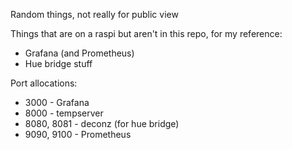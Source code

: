Random things, not really for public view

Things that are on a raspi but aren't in this repo, for my reference:
* Grafana (and Prometheus)
* Hue bridge stuff

Port allocations:
* 3000 - Grafana
* 8000 - tempserver
* 8080, 8081 - deconz (for hue bridge)
* 9090, 9100 - Prometheus
